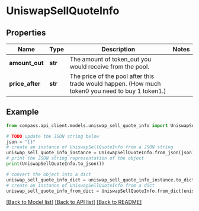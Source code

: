 # UniswapSellQuoteInfo


## Properties

Name | Type | Description | Notes
------------ | ------------- | ------------- | -------------
**amount_out** | **str** | The amount of token_out you would receive from the pool. | 
**price_after** | **str** | The price of the pool after this trade would happen. (How much token0 you need to buy 1 token1.) | 

## Example

```python
from compass.api_client.models.uniswap_sell_quote_info import UniswapSellQuoteInfo

# TODO update the JSON string below
json = "{}"
# create an instance of UniswapSellQuoteInfo from a JSON string
uniswap_sell_quote_info_instance = UniswapSellQuoteInfo.from_json(json)
# print the JSON string representation of the object
print(UniswapSellQuoteInfo.to_json())

# convert the object into a dict
uniswap_sell_quote_info_dict = uniswap_sell_quote_info_instance.to_dict()
# create an instance of UniswapSellQuoteInfo from a dict
uniswap_sell_quote_info_from_dict = UniswapSellQuoteInfo.from_dict(uniswap_sell_quote_info_dict)
```
[[Back to Model list]](../README.md#documentation-for-models) [[Back to API list]](../README.md#documentation-for-api-endpoints) [[Back to README]](../README.md)


